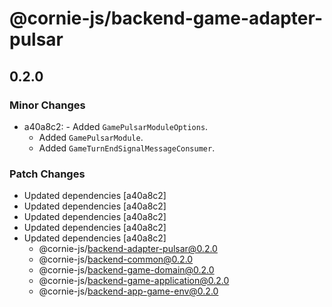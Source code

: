 # @cornie-js/backend-game-adapter-pulsar

## 0.2.0

### Minor Changes

- a40a8c2: - Added `GamePulsarModuleOptions`.
  - Added `GamePulsarModule`.
  - Added `GameTurnEndSignalMessageConsumer`.

### Patch Changes

- Updated dependencies [a40a8c2]
- Updated dependencies [a40a8c2]
- Updated dependencies [a40a8c2]
- Updated dependencies [a40a8c2]
- Updated dependencies [a40a8c2]
  - @cornie-js/backend-adapter-pulsar@0.2.0
  - @cornie-js/backend-common@0.2.0
  - @cornie-js/backend-game-domain@0.2.0
  - @cornie-js/backend-game-application@0.2.0
  - @cornie-js/backend-app-game-env@0.2.0

